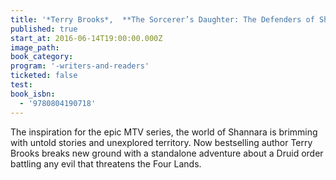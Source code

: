 ```yaml
---
title: '*Terry Brooks*,  **The Sorcerer’s Daughter: The Defenders of Shannara**'
published: true
start_at: 2016-06-14T19:00:00.000Z
image_path:
book_category:
program: '-writers-and-readers'
ticketed: false
test:
book_isbn:
  - '9780804190718'
---
```



The inspiration for the epic MTV series, the world of Shannara is brimming with untold stories and unexplored territory. Now bestselling author Terry Brooks breaks new ground with a standalone adventure about a Druid order battling any evil that threatens the Four Lands.
